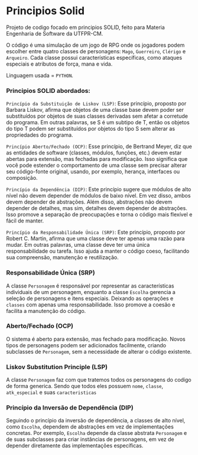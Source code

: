 # Principios Solid
Projeto de codigo focado em principios SOLID, feito para Materia Engenharia de Software da UTFPR-CM.

O código é uma simulação de um jogo de RPG onde os jogadores podem escolher entre quatro classes de personagens: `Mago`, `Guerreiro`, `Clérigo` e `Arqueiro`. Cada classe possui características específicas, como ataques especiais e atributos de força, mana e vida.

Linguagem usada = `PYTHON`.

### Principios SOLID abordados: 

`Princípio da Substituição de Liskov (LSP)`: Esse princípio, proposto por Barbara Liskov, afirma que objetos de uma classe base devem poder ser substituídos por objetos de suas classes derivadas sem afetar a corretude do programa. Em outras palavras, se S é um subtipo de T, então os objetos do tipo T podem ser substituídos por objetos do tipo S sem alterar as propriedades do programa.

`Princípio Aberto/Fechado (OCP)`: Esse princípio, de Bertrand Meyer, diz que as entidades de software (classes, módulos, funções, etc.) devem estar abertas para extensão, mas fechadas para modificação. Isso significa que você pode estender o comportamento de uma classe sem precisar alterar seu código-fonte original, usando, por exemplo, herança, interfaces ou composição.

`Princípio da Dependência (DIP)`: Este princípio sugere que módulos de alto nível não devem depender de módulos de baixo nível. Em vez disso, ambos devem depender de abstrações. Além disso, abstrações não devem depender de detalhes, mas sim, detalhes devem depender de abstrações. Isso promove a separação de preocupações e torna o código mais flexível e fácil de manter.

`Princípio da Responsabilidade Única (SRP)`: Este princípio, proposto por Robert C. Martin, afirma que uma classe deve ter apenas uma razão para mudar. Em outras palavras, uma classe deve ter uma única responsabilidade ou tarefa. Isso ajuda a manter o código coeso, facilitando sua compreensão, manutenção e reutilização.

### Responsabilidade Única (SRP)

A classe `Personagem` é responsável por representar as características individuais de um personagem, enquanto a classe `Escolha` gerencia a seleção de personagens e itens especiais. Deixando as operações e `classes` com apenas uma responsabilidade. Isso promove a coesão e facilita a manutenção do código.

### Aberto/Fechado (OCP)

O sistema é aberto para extensão, mas fechado para modificação. Novos tipos de personagens podem ser adicionados facilmente, criando subclasses de `Personagem`, sem a necessidade de alterar o código existente.

### Liskov Substitution Principle (LSP)

A classe `Personagem` faz com que tratemos todos os personagens do codigo de forma generica. Sendo que todos eles possuem `nome`, `classe`, `atk_especial` e suas `caracteristicas`

### Princípio da Inversão de Dependência (DIP)

Seguindo o princípio da inversão de dependência, a classes de alto nível, como `Escolha`, dependem de abstrações em vez de implementações concretas. Por exemplo, `Escolha` depende da classe abstrata `Personagem` e de suas subclasses para criar instâncias de personagens, em vez de depender diretamente das implementações específicas.
